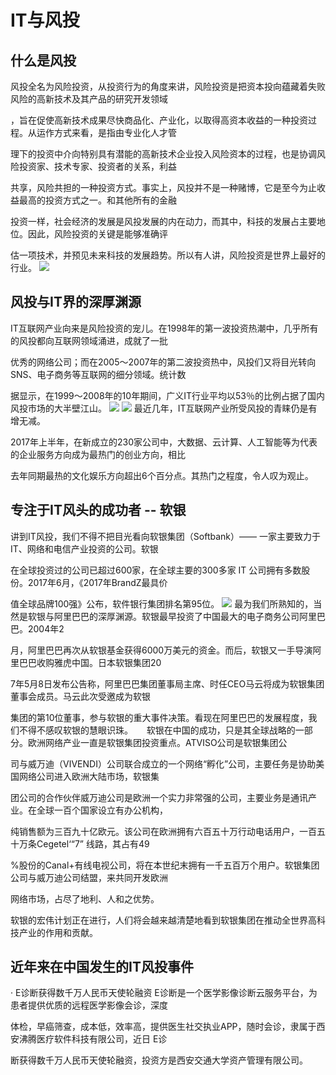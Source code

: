 # IT与风投
## 什么是风投
风投全名为风险投资，从投资行为的角度来讲，风险投资是把资本投向蕴藏着失败风险的高新技术及其产品的研究开发领域

，旨在促使高新技术成果尽快商品化、产业化，以取得高资本收益的一种投资过程。从运作方式来看，是指由专业化人才管

理下的投资中介向特别具有潜能的高新技术企业投入风险资本的过程，也是协调风险投资家、技术专家、投资者的关系，利益

共享，风险共担的一种投资方式。事实上，风投并不是一种赌博，它是至今为止收益最高的投资方式之一。和其他所有的金融

投资一样，社会经济的发展是风投发展的内在动力，而其中，科技的发展占主要地位。因此，风险投资的关键是能够准确评

估一项技术，并预见未来科技的发展趋势。所以有人讲，风险投资是世界上最好的行业。
![](https://timgsa.baidu.com/timg?image&quality=80&size=b9999_10000&sec=1513691256979&di=e2ec7258c1d7d78f3134a5ae5eadca1b&imgtype=jpg&src=http://img0.imgtn.bdimg.com/it/u=612472490,2347073939&fm=214&gp=0.jpg)
## 风投与IT界的深厚渊源
IT互联网产业向来是风险投资的宠儿。在1998年的第一波投资热潮中，几乎所有的风投都向互联网领域涌进，成就了一批

优秀的网络公司；而在2005～2007年的第二波投资热中，风投们又将目光转向SNS、电子商务等互联网的细分领域。统计数

据显示，在1999～2008年的10年期间，广义IT行业平均以53％的比例占据了国内风投市场的大半壁江山。 
![](http://pic.chinaventure.com.cn/201408/01/14068568982.jpg)
![](http://pic.chinaventure.com.cn/201408/01/14068568032.jpg)
最近几年，IT互联网产业所受风投的青睐仍是有增无减。

2017年上半年，在新成立的230家公司中，大数据、云计算、人工智能等为代表的企业服务方向成为最热门的创业方向，相比

去年同期最热的文化娱乐方向超出6个百分点。其热门之程度，令人叹为观止。 

## 专注于IT风头的成功者 -- 软银

讲到IT风投，我们不得不把目光看向软银集团（Softbank）—— 一家主要致力于IT、网络和电信产业投资的公司。软银
   
在全球投资过的公司已超过600家，在全球主要的300多家 IT 公司拥有多数股份。2017年6月，《2017年BrandZ最具价

值全球品牌100强》公布，软件银行集团排名第95位。
![](https://timgsa.baidu.com/timg?image&quality=80&size=b9999_10000&sec=1513685830854&di=f18dbeaeab8b6a3c20824fd49d9f8aa4&imgtype=0&src=http://img0.pconline.com.cn/pconline/1210/12/3021799_logo02_thumb.jpg)
 最为我们所熟知的，当然是软银与阿里巴巴的深厚渊源。软银最早投资了中国最大的电子商务公司阿里巴巴。2004年2
 
 月，阿里巴巴再次从软银基金获得6000万美元的资金。而后，软银又一手导演阿里巴巴收购雅虎中国。日本软银集团20
 
 7年5月8日发布公告称，阿里巴巴集团董事局主席、时任CEO马云将成为软银集团董事会成员。马云此次受邀成为软银
 
 集团的第10位董事，参与软银的重大事件决策。看现在阿里巴巴的发展程度，我们不得不感叹软银的慧眼识珠。 
 
软银在中国的成功，只是其全球战略的一部分。欧洲网络产业一直是软银集团投资重点。ATⅥSO公司是软银集团公

司与威万迪（ⅥVENDI）公司联合成立的一个网络“孵化”公司，主要任务是协助美国网络公司进入欧洲大陆市场，软银集

团公司的合作伙伴威万迪公司是欧洲一个实力非常强的公司，主要业务是通讯产业。在全球一百个国家设立有办公机构，

纯销售额为三百九十亿欧元。该公司在欧洲拥有六百五十万行动电话用户，一百五十万条Cegetel‘“7” 线路，其占有49

%股份的Canal+有线电视公司，将在本世纪末拥有一千五百万个用户。软银集团公司与威万迪公司结盟，来共同开发欧洲

网络市场，占尽了地利、人和之优势。 

软银的宏伟计划正在进行，人们将会越来越清楚地看到软银集团在推动全世界高科技产业的作用和贡献。

## 近年来在中国发生的IT风投事件

· E诊断获得数千万人民币天使轮融资 E诊断是一个医学影像诊断云服务平台，为患者提供优质的远程医学影像会诊，深度

体检，早癌筛查，成本低，效率高，提供医生社交执业APP，随时会诊，隶属于西安沸腾医疗软件科技有限公司，近日 E诊

断获得数千万人民币天使轮融资，投资方是西安交通大学资产管理有限公司。
